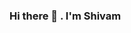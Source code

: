 ### Hi there 👋 . I'm Shivam 

<!--
**ShivamAgNot3/ShivamAgNot3** is a ✨ _special_ ✨ repository because its `README.md` (this file) appears on your GitHub profile.

- 🔭 I’m currently working on Salesforce implementations. I'm 10X Salesforce Certified. Salesforce Application Architect.
- 🌱 I’m currently learning AWS, DSA, Web3, Mulesoft.
- 👯 I’m looking to collaborate on Github on any Salesforce Project.
- 💬 Ask me about Salesforce, LWC, Aura, Apex Salesforce Integration, Salesforce custtomization.
- 📫 How to reach me: mail me shivamagnihotree6@gmail.com
- 😄 Pronouns: Shivam
-->
